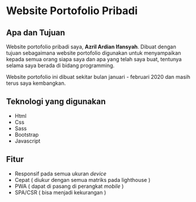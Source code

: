 # Website Portofolio Pribadi

## Apa dan Tujuan

Website portofolio pribadi saya, **Azril Ardian Ifansyah**.
Dibuat dengan tujuan sebagaimana website portofolio digunakan untuk menyampaikan kepada semua orang siapa saya dan apa yang telah saya buat, tentunya selama saya berada di bidang programming.

Website portofolio ini dibuat sekitar bulan januari - februari 2020 dan masih terus saya kembangkan.

## Teknologi yang digunakan

-   Html
-   Css
-   Sass
-   Bootstrap
-   Javascript

## Fitur

-   Responsif pada semua ukuran _device_
-   Cepat ( diukur dengan semua matriks pada lighthouse )
-   PWA ( dapat di pasang di perangkat _mobile_ )
-   SPA/CSR ( bisa menjadi kekurangan )
